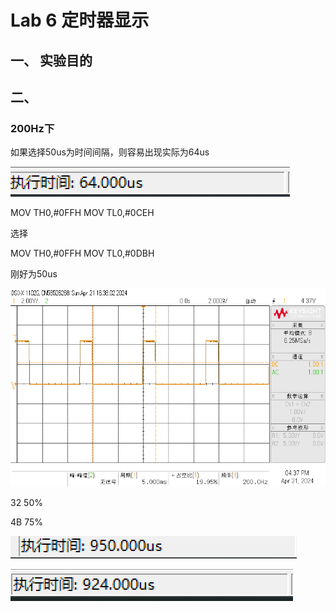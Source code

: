# Lab 6 定时器显示

## 一、 实验目的

## 二、

### 200Hz下

如果选择50us为时间间隔，则容易出现实际为64us

![image-20240421174108871](./assets/image-20240421174108871.png)

   MOV TH0,#0FFH
   MOV TL0,#0CEH



选择

   MOV TH0,#0FFH
   MOV TL0,#0DBH

刚好为50us

![scope_0](./assets/scope_0.png)

32 50%

4B 75%



![image-20240421182510216](./assets/image-20240421182510216.png)

![image-20240421182547265](./assets/image-20240421182547265.png)

